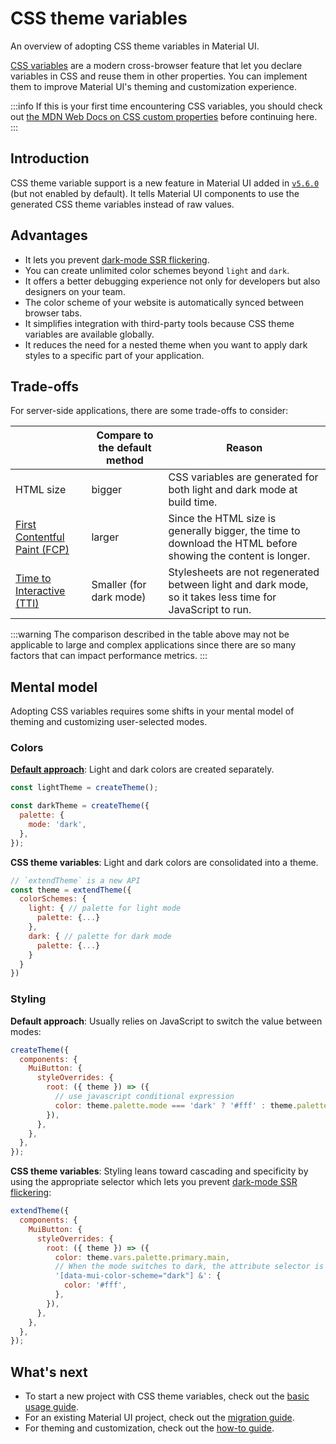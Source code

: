 # CSS theme variables

<p class="description">An overview of adopting CSS theme variables in Material UI.</p>

[CSS variables](https://www.w3.org/TR/css-variables-1/) are a modern cross-browser feature that let you declare variables in CSS and reuse them in other properties.
You can implement them to improve Material UI's theming and customization experience.

:::info
If this is your first time encountering CSS variables, you should check out [the MDN Web Docs on CSS custom properties](https://developer.mozilla.org/en-US/docs/Web/CSS/Using_CSS_custom_properties) before continuing here.
:::

## Introduction

CSS theme variable support is a new feature in Material UI added in [`v5.6.0`](https://github.com/mui/material-ui/releases/tag/v5.6.0) (but not enabled by default). It tells Material UI components to use the generated CSS theme variables instead of raw values.

## Advantages

- It lets you prevent [dark-mode SSR flickering](https://github.com/mui/material-ui/issues/27651).
- You can create unlimited color schemes beyond `light` and `dark`.
- It offers a better debugging experience not only for developers but also designers on your team.
- The color scheme of your website is automatically synced between browser tabs.
- It simplifies integration with third-party tools because CSS theme variables are available globally.
- It reduces the need for a nested theme when you want to apply dark styles to a specific part of your application.

## Trade-offs

For server-side applications, there are some trade-offs to consider:

|                                                      | Compare to the default method | Reason                                                                                                       |
| ---------------------------------------------------- | ----------------------------- | ------------------------------------------------------------------------------------------------------------ |
| HTML size                                            | bigger                        | CSS variables are generated for both light and dark mode at build time.                                      |
| [First Contentful Paint (FCP)](https://web.dev/fcp/) | larger                        | Since the HTML size is generally bigger, the time to download the HTML before showing the content is longer. |
| [Time to Interactive (TTI)](https://web.dev/tti/)    | Smaller (for dark mode)       | Stylesheets are not regenerated between light and dark mode, so it takes less time for JavaScript to run.    |

:::warning
The comparison described in the table above may not be applicable to large and complex applications since there are so many factors that can impact performance metrics.
:::

## Mental model

Adopting CSS variables requires some shifts in your mental model of theming and customizing user-selected modes.

### Colors

**[Default approach](/material-ui/customization/dark-mode/)**: Light and dark colors are created separately.

```js
const lightTheme = createTheme();

const darkTheme = createTheme({
  palette: {
    mode: 'dark',
  },
});
```

**CSS theme variables**: Light and dark colors are consolidated into a theme.

```js
// `extendTheme` is a new API
const theme = extendTheme({
  colorSchemes: {
    light: { // palette for light mode
      palette: {...}
    },
    dark: { // palette for dark mode
      palette: {...}
    }
  }
})
```

### Styling

**Default approach**: Usually relies on JavaScript to switch the value between modes:

```js
createTheme({
  components: {
    MuiButton: {
      styleOverrides: {
        root: ({ theme }) => ({
          // use javascript conditional expression
          color: theme.palette.mode === 'dark' ? '#fff' : theme.palette.primary.main,
        }),
      },
    },
  },
});
```

**CSS theme variables**: Styling leans toward cascading and specificity by using the appropriate selector which lets you prevent [dark-mode SSR flickering](https://github.com/mui/material-ui/issues/27651):

```js
extendTheme({
  components: {
    MuiButton: {
      styleOverrides: {
        root: ({ theme }) => ({
          color: theme.vars.palette.primary.main,
          // When the mode switches to dark, the attribute selector is attached to the <html> tag by default.
          '[data-mui-color-scheme="dark"] &': {
            color: '#fff',
          },
        }),
      },
    },
  },
});
```

## What's next

- To start a new project with CSS theme variables, check out the [basic usage guide](/material-ui/experimental-api/css-theme-variables/usage/).
- For an existing Material UI project, check out the [migration guide](/material-ui/experimental-api/css-theme-variables/migration/).
- For theming and customization, check out the [how-to guide](/material-ui/experimental-api/css-theme-variables/customization/).
